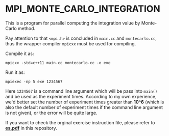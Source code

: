 # MPI_MONTE_CARLO_INTEGRATION

This is a program for parallel computing the integration value by Monte-Carlo method.

Pay attention to that `<mpi.h>` is concluded in `main.cc` and `montecarlo.cc`, thus the wrapper compiler `mpicxx` must be used for compiling.

Compile it as:

`mpicxx -std=c++11 main.cc montecarlo.cc -o exe`

Run it as:

`mpiexec -np 5 exe 1234567`

Here `1234567` is a command line argument which will be pass into `main()` and be used as the experiment times. According to my own experience, we'd better set the number of experiment times greater than **10^6** (which is also the default number of experiment times if the command line argument is not given), or the error will be quite large.

If you want to check the orginal exercise instruction file, please refer to **[es.pdf](../MPI_MONTE_CARLO_INT/es.pdf)** in this repository.

